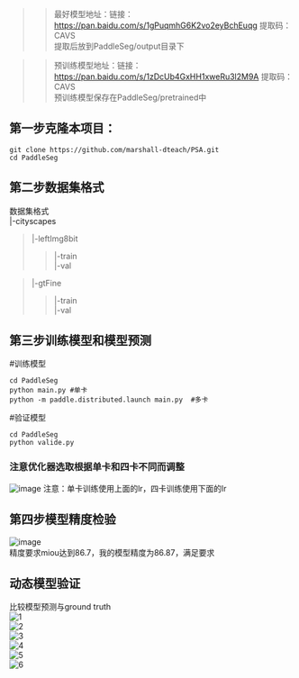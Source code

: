 >> 最好模型地址：链接：https://pan.baidu.com/s/1gPuqmhG6K2vo2eyBchEuqg 提取码：CAVS   
>> 提取后放到PaddleSeg/output目录下

>> 预训练模型地址：链接：https://pan.baidu.com/s/1zDcUb4GxHH1xweRu3l2M9A 提取码：CAVS    
>> 预训练模型保存在PaddleSeg/pretrained中    

## 第一步克隆本项目：  
~~~shell
git clone https://github.com/marshall-dteach/PSA.git
cd PaddleSeg
~~~
## 第二步数据集格式
数据集格式    
|-cityscapes    
>|-leftImg8bit     
>>|-train     
>>|-val  

>|-gtFine    
>>|-train    
>>|-val   
 ## 第三步训练模型和模型预测
  #训练模型
  ~~~shell
  cd PaddleSeg
  python main.py #单卡
  python -m paddle.distributed.launch main.py  #多卡
  ~~~
  #验证模型
  ~~~shell
  cd PaddleSeg
  python valide.py
  ~~~
### 注意优化器选取根据单卡和四卡不同而调整
![image](https://user-images.githubusercontent.com/63546191/169228623-87f12422-54a4-449d-b42d-7e4d9baa22b0.png)
注意：单卡训练使用上面的lr，四卡训练使用下面的lr    

      
   
## 第四步模型精度检验
![image](https://user-images.githubusercontent.com/63546191/169260254-0892fcf1-1408-4bbf-9049-6dd7a3a5a88b.png)   
精度要求miou达到86.7，我的模型精度为86.87，满足要求

## 动态模型验证     
比较模型预测与ground truth    
![1](https://user-images.githubusercontent.com/63546191/169755335-068bbf51-25c2-4bc3-a589-adcc5c2261eb.png)  
![2](https://user-images.githubusercontent.com/63546191/169755356-e49bd5d2-b293-467f-8822-c40e959536e7.png)    
![3](https://user-images.githubusercontent.com/63546191/169755371-fe093a13-7115-4b86-9faf-1104c8c4c8b0.png)   
![4](https://user-images.githubusercontent.com/63546191/169755407-3fb01395-ec1d-4398-bfc8-20d42ce3950b.png)      
![5](https://user-images.githubusercontent.com/63546191/169755436-936867a7-d53f-4588-9b48-72fff455dc70.png)     
![6](https://user-images.githubusercontent.com/63546191/169755571-93992eb7-2a6e-4e3f-aa5f-10105d45f505.png)
  








